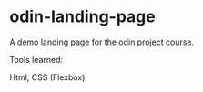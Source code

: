 # odin-landing-page

A demo landing page for the odin project course.

Tools learned:

Html, CSS (Flexbox)